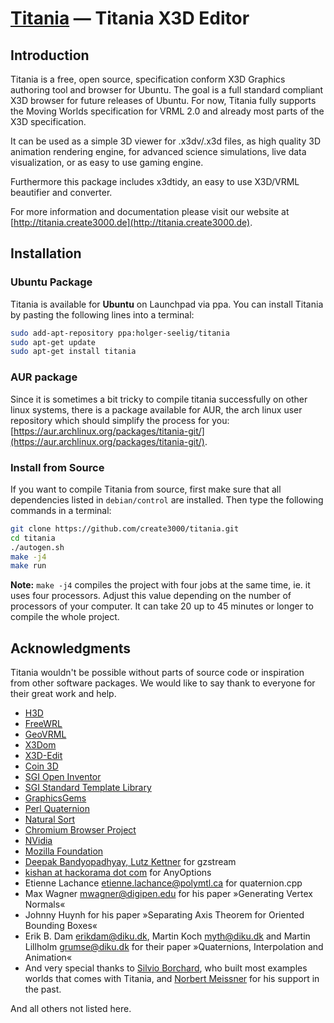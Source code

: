 [Titania](http://titania.create3000.de/) — Titania X3D Editor
==================================================

Introduction
--------------------------------------

Titania is a free, open source, specification conform X3D Graphics authoring tool and browser for Ubuntu. The goal is a full standard compliant X3D browser for future releases of Ubuntu. For now, Titania fully supports the Moving Worlds specification for VRML 2.0 and already most parts of the X3D specification.

It can be used as a simple 3D viewer for .x3dv/.x3d files, as high quality 3D animation rendering engine, for advanced science simulations, live data visualization, or as easy to use gaming engine.

Furthermore this package includes x3dtidy, an easy to use X3D/VRML beautifier and converter.

For more information and documentation please visit our website at [http://titania.create3000.de](http://titania.create3000.de).

Installation
--------------------------------------

### Ubuntu Package

Titania is available for **Ubuntu** on Launchpad via ppa. You can install Titania by pasting the following lines into a terminal: 

```bash
sudo add-apt-repository ppa:holger-seelig/titania
sudo apt-get update
sudo apt-get install titania
```

### AUR package

Since it is sometimes a bit tricky to compile titania successfully on other linux systems, there is a package available for AUR, the arch linux user
repository which should simplify the process for you: [https://aur.archlinux.org/packages/titania-git/](https://aur.archlinux.org/packages/titania-git/).


### Install from Source

If you want to compile Titania from source, first make sure that all dependencies listed in `debian/control` are installed. Then
type the following commands in a terminal:

```bash
git clone https://github.com/create3000/titania.git
cd titania
./autogen.sh
make -j4
make run
```

**Note:** `make -j4` compiles the project with four jobs at the same time, ie. it uses four processors. Adjust this value depending
on the number of processors of your computer.  It can take 20 up to 45 minutes or longer to compile the whole project.


Acknowledgments
--------------------------------------

Titania wouldn't be possible without parts of source code or inspiration from other software packages. We would like to say thank to everyone for their great work and help.

* [H3D](http://www.h3dapi.org/)
* [FreeWRL](http://freewrl.sourceforge.net/)
* [GeoVRML](http://www.ai.sri.com/geovrml/)
* [X3Dom](http://www.x3dom.org/)
* [X3D-Edit](https://savage.nps.edu/X3D-Edit/)
* [Coin 3D](https://bitbucket.org/Coin3D/coin/wiki/Home)
* [SGI Open Inventor](http://oss.sgi.com/projects/inventor/)
* [SGI Standard Template Library](https://www.sgi.com/tech/stl/)
* [GraphicsGems](http://tog.acm.org/resources/GraphicsGems/)
* [Perl Quaternion](http://search.cpan.org/~jchin/Math-Quaternion-0.02/lib/Math/Quaternion.pm)
* [Natural Sort](https://github.com/jjk-jacky/natsort)
* [Chromium Browser Project](https://www.chromium.org/)
* [NVidia](http://www.nvidia.de/page/home.html)
* [Mozilla Foundation](https://www.mozilla.org/de/)
* [Deepak Bandyopadhyay, Lutz Kettner](http://www.cs.unc.edu/Research/compgeom/gzstream/) for gzstream
* [kishan at hackorama dot com](http://www.hackorama.com) for AnyOptions
* Etienne Lachance <etienne.lachance@polymtl.ca> for quaternion.cpp
* Max Wagner <mwagner@digipen.edu> for his paper »Generating Vertex Normals«
* Johnny Huynh for his paper »Separating Axis Theorem for Oriented Bounding Boxes«
* Erik B. Dam <erikdam@diku.dk>, Martin Koch <myth@diku.dk> and Martin Lillholm <grumse@diku.dk> for their paper »Quaternions, Interpolation and Animation«
* And very special thanks to [Silvio Borchard](http://www.union3d.net/), who built most examples worlds that comes with Titania, and [Norbert Meissner](http://www.norbertmeissner.info/) for his support in the past.

And all others not listed here.
